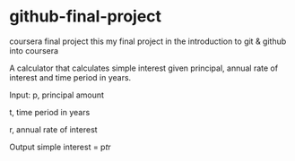 # github-final-project
coursera final project
this my final project in the introduction to git & github into coursera

A calculator that calculates simple interest given principal, annual rate of interest and time period in years.

Input:
   p, principal amount
   
   t, time period in years
   
   r, annual rate of interest
   
Output
   simple interest = p*t*r
